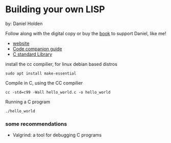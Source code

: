 # Building your own LISP
by: Daniel Holden

Follow along with the digital copy or buy the [book](https://www.amazon.com/Build-Your-Lisp-Daniel-Holden/dp/1501006622) to support Daniel, like me!

- [website](https://www.buildyourownlisp.com/)
- [Code companion guide](https://github.com/orangeduck/BuildYourOwnLisp)
- [C standard Library](https://en.cppreference.com/w/c/header)

install the cc compilier, for linux debian based distros
```cli
sudo apt install make-essential
```

Compile in C, using the CC compilier
```cli
cc -std=c99 -Wall hello_world.c -o hello_world
```

Running a C program
```
./hello_world
```

### some recommendations

- Valgrind: a tool for debugging C programs
